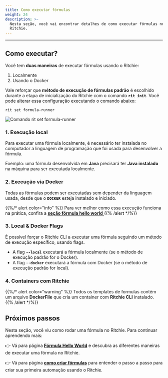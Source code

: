 ```yaml
---
title: Como executar fórmulas
weight: 24
description: >-
  Nesta seção, você vai encontrar detalhes de como executar fórmulas no
  Ritchie.
---
```


---

## Como executar?

Você tem **duas maneiras** de executar fórmulas usando o Ritchie:

1. Localmente
2. Usando o Docker

Vale reforçar que **método de execução de fórmulas padrão** é escolhido durante a etapa de inicialização do Ritchie com o comando **`rit init`**. Você pode alterar essa configuração executando o comando abaixo:

```text
rit set formula-runner
```

![Comando rit set formula-runner](/large-gif-1374x404-.gif)

### 1. Execução local

Para executar uma fórmula localmente, é necessário ter instalada no computador a linguagem de programação que foi usada para desenvolver a fórmula.

Exemplo: uma fórmula desenvolvida em **Java** precisará ter **Java instalado** na máquina para ser executada localmente.  


### 2. Execução via Docker

Todas as fórmulas podem ser executadas sem depender da linguagem usada, desde que o **`DOCKER`** esteja instalado e iniciado.

{{%/* alert color="info" %}}
Para ver melhor como essa execução funciona na prática, confira a [**seção fórmula hello world** ](formula-hello-world)
{{% /alert */%}}



### 3. Local & Docker Flags

É possível forçar o Ritchie CLI a executar uma fórmula seguindo um método de execução específico, usando flags.

* A flag **`--local`** executará a fórmula localmente \(se o método de execução padrão for o Docker\). 
* A flag **`--docker`** executará a fórmula com Docker \(se o método de execução padrão for local\). 

### 4. Containers com Ritchie

{{%/* alert color="warning" %}}
Todos os templates de formulas contém um arquivo **DockerFile** que cria um container com **Ritchie CLI** instalado.
{{% /alert */%}}

## Próximos passos 

Nesta seção, você viu como rodar uma fórmula no Ritchie. Para continuar aprendendo mais:

👉 Vá para página [**Fórmula Hello World**](formula-hello-world) e descubra as diferentes maneiras de executar uma fórmula no Ritchie.

👉 Vá para página [**como criar fórmulas**](../../como-criar-formulas) para entender o passo a passo para criar sua primeira automação usando o Ritchie.
